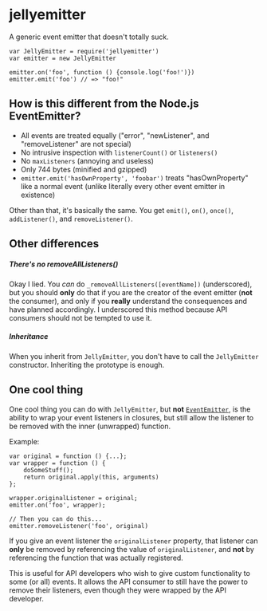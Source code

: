 # jellyemitter
A generic event emitter that doesn't totally suck.

```
var JellyEmitter = require('jellyemitter')
var emitter = new JellyEmitter

emitter.on('foo', function () {console.log('foo!')})
emitter.emit('foo') // => "foo!"
```

## How is this different from the Node.js EventEmitter?

- All events are treated equally ("error", "newListener", and "removeListener" are not special)
- No intrusive inspection  with `listenerCount()` or `listeners()`
- No `maxListeners` (annoying and useless)
- Only 744 bytes (minified and gzipped)
- `emitter.emit('hasOwnProperty', 'foobar')` treats "hasOwnProperty" like a normal event (unlike literally every other event emitter in existence)

Other than that, it's basically the same. You get `emit()`, `on()`, `once()`, `addListener()`, and `removeListener()`.

## Other differences

##### There's no removeAllListeners()

Okay I lied. You *can* do `_removeAllListeners([eventName])` (underscored), but you should **only** do that if you are the creator of the event emitter (**not** the consumer), and only if you **really** understand the consequences and have planned accordingly. I underscored this method because API consumers should not be tempted to use it.

##### Inheritance

When you inherit from `JellyEmitter`, you don't have to call the `JellyEmitter` constructor. Inheriting the prototype is enough.

## One cool thing

One cool thing you can do with `JellyEmitter`, but **not** [`EventEmitter`](https://nodejs.org/api/events.html#events_class_eventemitter), is the ability to wrap your event listeners in closures, but still allow the listener to be removed with the inner (unwrapped) function.

Example:
```
var original = function () {...};
var wrapper = function () {
	doSomeStuff();
	return original.apply(this, arguments)
};

wrapper.originalListener = original;
emitter.on('foo', wrapper);

// Then you can do this...
emitter.removeListener('foo', original)
```

If you give an event listener the `originalListener` property, that listener can **only** be removed by referencing the value of `originalListener`, and **not** by referencing the function that was actually registered.

This is useful for API developers who wish to give custom functionality to some (or all) events. It allows the API consumer to still have the power to remove their listeners, even though they were wrapped by the API developer.

